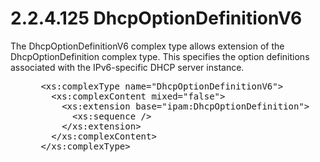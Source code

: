 <html dir="LTR" xmlns:mshelp="http://msdn.microsoft.com/mshelp" xmlns:ddue="http://ddue.schemas.microsoft.com/authoring/2003/5" xmlns:xlink="http://www.w3.org/1999/xlink" xmlns:tool="http://www.microsoft.com/tooltip">
 <body>
 <div id="header">
 <h1 class="heading">2.2.4.125 DhcpOptionDefinitionV6</h1>
 </div>
 <div id="mainSection">
 <div id="mainBody">
 <div id="allHistory" class="saveHistory"></div>
 <div id="sectionSection0" class="section" name="collapseableSection">
 

<p>The DhcpOptionDefinitionV6 complex type allows extension of
the DhcpOptionDefinition complex type. This specifies the option definitions
associated with the IPv6-specific DHCP server instance.</p>

<dl>
<dd>
<div><pre> &lt;xs:complexType name=&quot;DhcpOptionDefinitionV6&quot;&gt;
   &lt;xs:complexContent mixed=&quot;false&quot;&gt;
     &lt;xs:extension base=&quot;ipam:DhcpOptionDefinition&quot;&gt;
       &lt;xs:sequence /&gt;
     &lt;/xs:extension&gt;
   &lt;/xs:complexContent&gt;
 &lt;/xs:complexType&gt;
</pre></div>
</dd></dl>


 </div>
 </div>
 </div>
 </body>
</html>